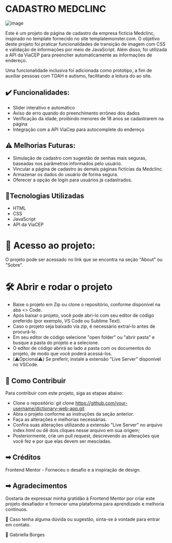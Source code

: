 # CADASTRO MEDCLINC
![image](https://github.com/GabriellaMullerBorges/cadastro-medClinic/assets/112037356/dddf20f5-6159-4803-aa14-65fb4fd7f229)

Este é um projeto de página de cadastro da empresa fictícia Medclinc, inspirado no template fornecido no site templatemonster.com. 
O objetivo deste projeto foi praticar funcionalidades de transição de imagem com CSS e validação de informações por meio de JavaScript. Além disso, foi utilizada a API da ViaCEP para preencher automaticamente as informações de endereço.

Uma funcionalidade inclusiva foi adicionada como protótipo, a fim de auxiliar pessoas com TDAH e autismo, facilitando a leitura do ao site.

## ✔️ Funcionalidades: 
* Slider interativo e automático
* Aviso de erro quando do preenchimento errôneo dos dados
* Verificação da idade, proibindo menores de 18 anos se cadastrarem na página
* Integração com a API ViaCep para autocomplete do endereço


## ⚠️ Melhorias Futuras:
* Simulação de cadastro com sugestão de senhas mais seguras, baseadas nos parâmetros informados pelo usuário.
* Vincular a página de cadastro às demais páginas fictícias da Medclinc.
* Armazenar os dados do usuário de forma segura.
* Oferecer a opção de login para usuários já cadastrados.


## 🔨Tecnologias Utilizadas
* HTML
* CSS
* JavaScript
* API da ViaCEP

# 📁 Acesso ao projeto:
 O projeto pode ser acessado no link que se encontra na seção "About" ou  "Sobre".
 
# 🛠️ Abrir e rodar o projeto
 
 * Baixe o projeto em Zip ou clone o repositório, conforme disponível na aba <> Code.
 * Após baixar o projeto, você pode abri-lo com seu editor de código preferido (por exemplo, VS Code ou Sublime Text).
 * Caso o projeto seja baixado via zip, é necessário extraí-lo antes de procurá-lo.
 * Em seu editor de código selecione "open folder" ou "abrir pasta" e busque a pasta do projeto e a selecione.
 * O editor de código abrirá ao lado a pasta com os documentos do projeto, de modo que você poderá acessá-los.
 * (⚠️Opcional⚠️) Se preferir, instale a extensão "Live Server" disponível no VSCode.

## 🧩 Como Contribuir
Para contribuir com este projeto, siga as etapas abaixo:

* Clone o repositório: git clone https://github.com/your-username/dictionary-web-app.git
* Abra o projeto conforme as instruções da seção anterior.
* Faça as alterações e melhorias necessárias.
* Confira suas alterações utilizando a extensão "Live Server" no arquivo index.html ou dê dois cliques nesse arquivo em sua origem;
* Posteriormente, crie um pull request, descrevendo as alterações que você fez e por que elas devem ser mescladas.

## ➡ Créditos
Frontend Mentor - Forneceu o desafio e a inspiração de design.

## ➡ Agradecimentos
Gostaria de expressar minha gratidão à Frontend Mentor por criar este projeto desafiador e fornecer uma plataforma para aprendizado e melhoria contínuos.

📌 Caso tenha alguma dúvida ou sugestão, sinta-se à vontade para entrar em contato.

🚀 Gabriella Borges


